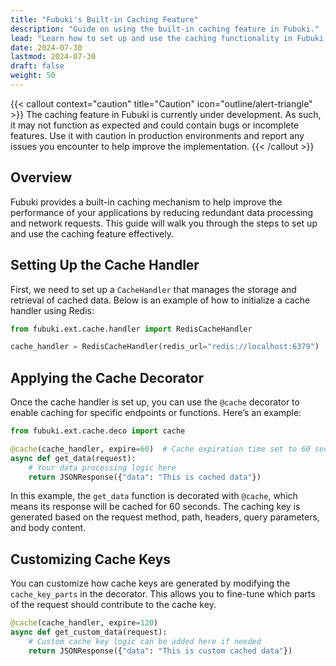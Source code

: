 ```yaml
---
title: "Fubuki's Built-in Caching Feature"
description: "Guide on using the built-in caching feature in Fubuki."
lead: "Learn how to set up and use the caching functionality in Fubuki."
date: 2024-07-30
lastmod: 2024-07-30
draft: false
weight: 50
---
```

{{< callout context="caution" title="Caution" icon="outline/alert-triangle" >}}
The caching feature in Fubuki is currently under development. As such, it may not function as expected and could contain bugs or incomplete features. Use it with caution in production environments and report any issues you encounter to help improve the implementation.
{{< /callout >}}
## Overview

Fubuki provides a built-in caching mechanism to help improve the performance of your applications by reducing redundant data processing and network requests. This guide will walk you through the steps to set up and use the caching feature effectively.

## Setting Up the Cache Handler

First, we need to set up a `CacheHandler` that manages the storage and retrieval of cached data. Below is an example of how to initialize a cache handler using Redis:

```python
from fubuki.ext.cache.handler import RedisCacheHandler

cache_handler = RedisCacheHandler(redis_url="redis://localhost:6379")
```

## Applying the Cache Decorator

Once the cache handler is set up, you can use the `@cache` decorator to enable caching for specific endpoints or functions. Here’s an example:

```python
from fubuki.ext.cache.deco import cache

@cache(cache_handler, expire=60)  # Cache expiration time set to 60 seconds
async def get_data(request):
    # Your data processing logic here
    return JSONResponse({"data": "This is cached data"})
```

In this example, the `get_data` function is decorated with `@cache`, which means its response will be cached for 60 seconds. The caching key is generated based on the request method, path, headers, query parameters, and body content.

## Customizing Cache Keys

You can customize how cache keys are generated by modifying the `cache_key_parts` in the decorator. This allows you to fine-tune which parts of the request should contribute to the cache key.

```python
@cache(cache_handler, expire=120)
async def get_custom_data(request):
    # Custom cache key logic can be added here if needed
    return JSONResponse({"data": "This is custom cached data"})
```